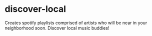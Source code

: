# discover-local
Creates spotify playlists comprised of artists who will be near in your neighborhood soon. Discover local music buddies!
